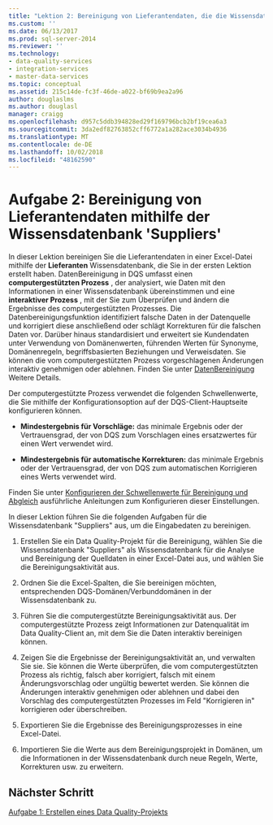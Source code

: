 ```yaml
---
title: "Lektion 2: Bereinigung von Lieferantendaten, die die Wissensdatenbank ' Suppliers ' mit | Microsoft-Dokumentation"
ms.custom: ''
ms.date: 06/13/2017
ms.prod: sql-server-2014
ms.reviewer: ''
ms.technology:
- data-quality-services
- integration-services
- master-data-services
ms.topic: conceptual
ms.assetid: 215c14de-fc3f-46de-a022-bf69b9ea2a96
author: douglaslms
ms.author: douglasl
manager: craigg
ms.openlocfilehash: d957c5ddb394828ed29f169796bcb2bf19cea6a3
ms.sourcegitcommit: 3da2edf82763852cff6772a1a282ace3034b4936
ms.translationtype: MT
ms.contentlocale: de-DE
ms.lasthandoff: 10/02/2018
ms.locfileid: "48162590"
---
```

# <a name="lesson-2-cleansing-supplier-data-using-the-suppliers-knowledge-base"></a>Aufgabe 2: Bereinigung von Lieferantendaten mithilfe der Wissensdatenbank 'Suppliers'
  In dieser Lektion bereinigen Sie die Lieferantendaten in einer Excel-Datei mithilfe der **Lieferanten** Wissensdatenbank, die Sie in der ersten Lektion erstellt haben. DatenBereinigung in DQS umfasst einen **computergestützten Prozess** , der analysiert, wie Daten mit den Informationen in einer Wissensdatenbank übereinstimmen und eine **interaktiver Prozess** , mit der Sie zum Überprüfen und ändern die Ergebnisse des computergestützten Prozesses. Die Datenbereinigungsfunktion identifiziert falsche Daten in der Datenquelle und korrigiert diese anschließend oder schlägt Korrekturen für die falschen Daten vor. Darüber hinaus standardisiert und erweitert sie Kundendaten unter Verwendung von Domänenwerten, führenden Werten für Synonyme, Domänenregeln, begriffsbasierten Beziehungen und Verweisdaten. Sie können die vom computergestützten Prozess vorgeschlagenen Änderungen interaktiv genehmigen oder ablehnen. Finden Sie unter [DatenBereinigung](http://msdn.microsoft.com/library/gg524800.aspx) Weitere Details.  
  
 Der computergestützte Prozess verwendet die folgenden Schwellenwerte, die Sie mithilfe der Konfigurationsoption auf der DQS-Client-Hauptseite konfigurieren können.  
  
-   **Mindestergebnis für Vorschläge:** das minimale Ergebnis oder der Vertrauensgrad, der von DQS zum Vorschlagen eines ersatzwertes für einen Wert verwendet wird.  
  
-   **Mindestergebnis für automatische Korrekturen:** das minimale Ergebnis oder der Vertrauensgrad, der von DQS zum automatischen Korrigieren eines Werts verwendet wird.  
  
 Finden Sie unter [Konfigurieren der Schwellenwerte für Bereinigung und Abgleich](http://msdn.microsoft.com/library/hh510415.aspx) ausführliche Anleitungen zum Konfigurieren dieser Einstellungen.  
  
 In dieser Lektion führen Sie die folgenden Aufgaben für die Wissensdatenbank "Suppliers" aus, um die Eingabedaten zu bereinigen.  
  
1.  Erstellen Sie ein Data Quality-Projekt für die Bereinigung, wählen Sie die Wissensdatenbank "Suppliers" als Wissensdatenbank für die Analyse und Bereinigung der Quelldaten in einer Excel-Datei aus, und wählen Sie die Bereinigungsaktivität aus.  
  
2.  Ordnen Sie die Excel-Spalten, die Sie bereinigen möchten, entsprechenden DQS-Domänen/Verbunddomänen in der Wissensdatenbank zu.  
  
3.  Führen Sie die computergestützte Bereinigungsaktivität aus. Der computergestützte Prozess zeigt Informationen zur Datenqualität im Data Quality-Client an, mit dem Sie die Daten interaktiv bereinigen können.  
  
4.  Zeigen Sie die Ergebnisse der Bereinigungsaktivität an, und verwalten Sie sie. Sie können die Werte überprüfen, die vom computergestützten Prozess als richtig, falsch aber korrigiert, falsch mit einem Änderungsvorschlag oder ungültig bewertet werden. Sie können die Änderungen interaktiv genehmigen oder ablehnen und dabei den Vorschlag des computergestützten Prozesses im Feld "Korrigieren in" korrigieren oder überschreiben.  
  
5.  Exportieren Sie die Ergebnisse des Bereinigungsprozesses in eine Excel-Datei.  
  
6.  Importieren Sie die Werte aus dem Bereinigungsprojekt in Domänen, um die Informationen in der Wissensdatenbank durch neue Regeln, Werte, Korrekturen usw. zu erweitern.  
  
## <a name="next-step"></a>Nächster Schritt  
 [Aufgabe 1: Erstellen eines Data Quality-Projekts](../../2014/tutorials/task-1-creating-a-data-quality-project.md)  
  
  
